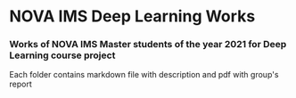 # NOVA IMS Deep Learning Works
### Works of NOVA IMS Master students of the year 2021 for Deep Learning course project
Each folder contains markdown file with description and pdf with group's report
 

